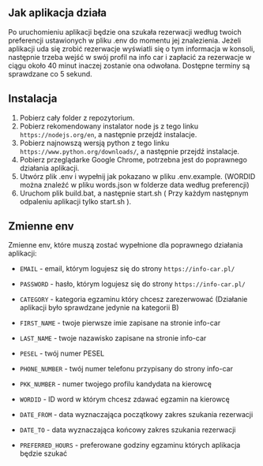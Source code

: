 ## Jak aplikacja działa

Po uruchomieniu aplikacji będzie ona szukała rezerwacji według twoich preferencji ustawionych w pliku .env do momentu jej znalezienia. Jeżeli aplikacji uda się zrobić rezerwacje wyświatli się o tym informacja w konsoli, następnie trzeba wejść w swój profil na info car i zapłacić za rezerwacje w ciągu około 40 minut inaczej zostanie ona odwołana. Dostępne terminy są sprawdzane co 5 sekund.

## Instalacja

1. Pobierz cały folder z repozytorium.
2. Pobierz rekomendowany instalator node js z tego linku `https://nodejs.org/en`, a następnie przejdź instalacje.
3. Pobierz najnowszą wersją python z tego linku `https://www.python.org/downloads/`, a następnie przejdź instalacje.
4. Pobierz przeglądarke Google Chrome, potrzebna jest do poprawnego działania aplikacji.
5. Utwórz plik .env i wypełnij jak pokazano w pliku .env.example. (WORDID można znaleźć w pliku words.json w folderze data według preferencji)
6. Uruchom plik build.bat, a następnie start.sh ( Przy każdym następnym odpaleniu aplikacji tylko start.sh ).

## Zmienne env

Zmienne env, które muszą zostać wypełnione dla poprawnego działania aplikacji:

- `EMAIL` - email, którym logujesz się do strony `https://info-car.pl/`
  
- `PASSWORD` - hasło, którym logujesz się do strony `https://info-car.pl/`
  
- `CATEGORY` - kategoria egzaminu który chcesz zarezerwować (Działanie aplikacji było sprawdzane jedynie na kategorii B)
  
- `FIRST_NAME` - twoje pierwsze imie zapisane na stronie info-car
  
- `LAST_NAME` - twoje nazawisko zapisane na stronie info-car
  
- `PESEL` - twój numer PESEL
  
- `PHONE_NUMBER` - twój numer telefonu przypisany do strony info-car
  
- `PKK_NUMBER` - numer twojego profilu kandydata na kierowcę
  
- `WORDID` - ID word w którym chcesz zdawać egzamin na kierowcę
  
- `DATE_FROM` - data wyznaczająca początkowy zakres szukania rezerwacji

- `DATE_TO` - data wyznaczająca końcowy zakres szukania rezerwacji
  
- `PREFERRED_HOURS` - preferowane godziny egzaminu których aplikacja będzie szukać
